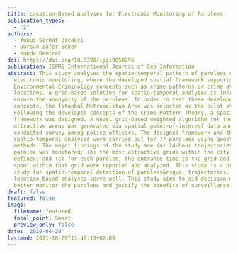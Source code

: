 ```yaml
---
title: Location-Based Analyses for Electronic Monitoring of Parolees
publication_types:
  - "2"
authors:
  - Yunus Serhat Bicakci
  - Dursun Zafer Seker
  - Hande Demirel
doi: https://doi.org/10.3390/ijgi9050296
publication: ISPRS International Journal of Geo-Information
abstract: This study analyses the spatio-temporal pattern of parolees using
  electronic monitoring, where the developed spatial framework supports the
  Environmental Criminology concepts such as crime patterns or crime attractive
  locations. A grid-based solution for spatio-temporal analyses is introduced to
  ensure the anonymity of the parolees. In order to test these developed
  concepts, the Istanbul Metropolitan Area was selected as the pilot study area.
  Following the developed concepts of the Crime Pattern Theory, a spatial
  framework was designed. A novel grid-based weighted algorithm for the most
  attractive areas was generated via spatial point-of-interest data and a
  conducted survey among police officers. The designed framework and the
  spatio-temporal analyses were carried out for 77 parolees using geostatistical
  methods. The major findings of the study are (a) 24-hour trajectories of each
  parolee was monitored; (b) the most attractive grids within the city were
  defined; and (c) for each parolee, the entrance time to the grid and the time
  spent within that grid were reported and analyzed. This study is a preliminary
  study for spatio-temporal detection of parolees&rsquo; trajectories, where
  location-based analyses serve well. This study aims to aid decision-makers to
  better monitor the parolees and justify the benefits of surveillance.
draft: false
featured: false
image:
  filename: featured
  focal_point: Smart
  preview_only: false
date: '2020-04-20'
lastmod: 2021-10-29T13:46:13+02:00
---
```

